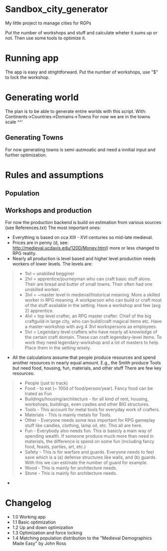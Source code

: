 # Sandbox_city_generator
My little project to manage cities for RGPs

Put the number of workshops and stuff and calculate wheter it sums up or not. Then use some tools to optimize it.

# Running app

The app is easy and strightforward. Put the number of workshops, use "$" to lock the workshop. 

# Generating world

The plan is to be able to generate entire worlds with this script. 
With: Continents->Countries->Domains->Towns
For now we are in the towns scale ^^'

## Generating Towns

For now generating towns is semi-autmoatic and need a innitial input and further optimization.

# Rules and assumptions

## Population

## Workshops and production

For now the production backend is build on estimation from various sources (see References.txt)
The most important ones:
- Everything is based on cca XIII - XVI centuries so mid-late medieval.
- Prices are in penny (d, see: http://medieval.ucdavis.edu/120D/Money.html) more or less changed to RPG reality. 
- Nearly all production is level based and higher level production needs workers of lower levels. The levels are:
>    - 1lvl = unskilled begginer
>    - 2lvl = apprentice/journeyman who can craft basic stuff alone. Their are bread and butter of small towns. Their often had one unskilled worker.
>    - 3lvl = ~master level in medieval/historical meaning. More a skilled worker in RPG meaning. A workperson who can build or craft most of the stuff available in the setting. Have a workshop and few (avg 2) apprentice. 
>    - 4lvl = top level crafter, an RPG master crafter. Chief of the big craftguild in large city, who can build/craft magical items etc. Have a master-workshop with avg 4 3lvl workspersons as employees.
>    - 5lvl = Legendary level crafters who have nearly all knowledge of the certain craft domain. These can craft legendary-level items. To work they need legendary-workshop and a lot of masters to help. Place them in the setting wisely.
- All the calculations assume that people produce resources and spend another resources in nearly equal amount. E.g., the Smith produce Tools but need food, housing, fun, materials, and other stuff
There are few key resources:
>   - People (just to track)
>   - Food - to eat (~ 100d of food/person/year). Fancy food can be trated as Fun
>   - Buildings/housing/architecture - for all kind of rent, housing, workshops, buildings, even castles and other BIG structures.  
>   - Tools - This account for metal tools for everyday work of crafters. 
>   - Materials - This is mainly metals for Tools.
>   - Other - Everyone needs some less important for RPG gameplay stuff like candles, clothing, lamp oil, etc. This all are here.
>   - Fun - Everybody also needs fun. This is basicly a main way of spending wealth. If someone produce much more than need in materials, the difference is spend on some fun (including fancy food, feasts, parties, art, etc.) 
>   - Safety - This is for warfare and guards. Everyone needs to feel save which is a (a) defense structures like walls, and (b) guards. With this we can estimate the number of guard for example.
>   - Wood - This is mainly for architecture needs. 
>   - Stone - This is mainly for architecture needs. 

- 

# Changelog

- 1.0 Working app
- 1.1 Basic optimization
- 1.2 Up and down optimization 
- 1.3 Optimization and force locking
- 1.4 Matching population distribution to the "Medieval Demographics Made Easy" by John Ross